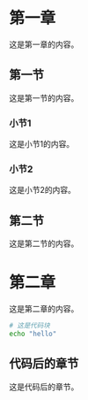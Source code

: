 # 第一章

这是第一章的内容。

## 第一节

这是第一节的内容。

### 小节1

这是小节1的内容。

### 小节2

这是小节2的内容。

## 第二节

这是第二节的内容。

# 第二章

这是第二章的内容。

```bash
# 这是代码块
echo "hello"
```

## 代码后的章节

这是代码后的章节。
